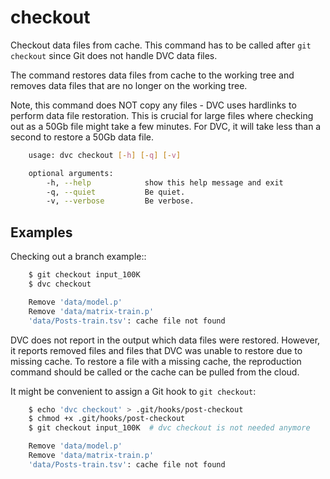 # checkout

Checkout data files from cache.
This command has to be called after `git checkout` since Git does not handle DVC
data files.

The command restores data files from cache to the working tree and removes data
files that are no longer on the working tree.

Note, this command does NOT copy any files - DVC uses hardlinks to perform data
file restoration. This is crucial for large files where checking out as a 50Gb
file might take a few minutes. For DVC, it will take less than a second to
restore a 50Gb data file.


```sh
    usage: dvc checkout [-h] [-q] [-v]

    optional arguments:
        -h, --help            show this help message and exit
        -q, --quiet           Be quiet.
        -v, --verbose         Be verbose.
```

## Examples

Checking out a branch example::

```sh
    $ git checkout input_100K
    $ dvc checkout

    Remove 'data/model.p'
    Remove 'data/matrix-train.p'
    'data/Posts-train.tsv': cache file not found
```

DVC does not report in the output which data files were restored.
However, it reports removed files and files that DVC was unable to restore due
to missing cache. To restore a file with a missing cache, the reproduction
command should be called or the cache can be pulled from the cloud.

It might be convenient to assign a Git hook to `git checkout`:

```sh
    $ echo 'dvc checkout' > .git/hooks/post-checkout
    $ chmod +x .git/hooks/post-checkout
    $ git checkout input_100K  # dvc checkout is not needed anymore

    Remove 'data/model.p'
    Remove 'data/matrix-train.p'
    'data/Posts-train.tsv': cache file not found
```
